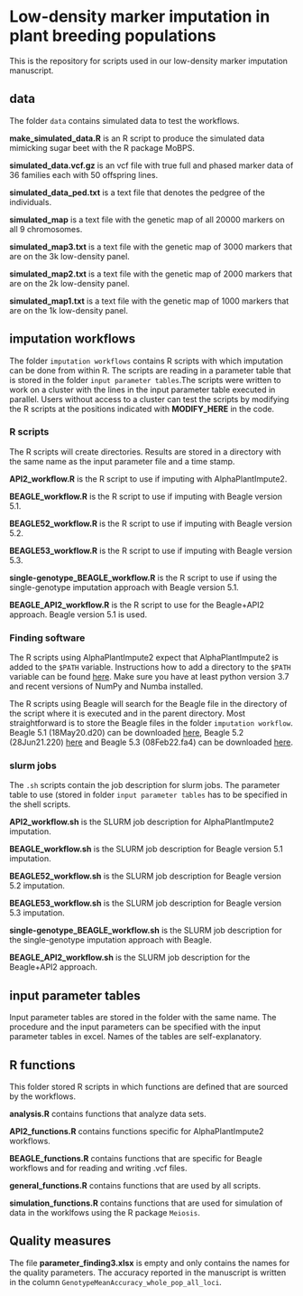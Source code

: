 # Low-density marker imputation in plant breeding populations

This is the repository for scripts used in our low-density marker imputation manuscript.

## data
The folder `data` contains simulated data to test the workflows.

**make_simulated_data.R** is an R script to produce the simulated data mimicking sugar beet with the R package MoBPS.

**simulated_data.vcf.gz** is an vcf file with true full and phased marker data of 36 families each with 50 offspring lines.

**simulated_data_ped.txt** is a text file that denotes the pedgree of the individuals.

**simulated_map** is a text file with the genetic map of all 20000 markers on all 9 chromosomes.

**simulated_map3.txt** is a text file with the genetic map of 3000 markers that are on the 3k low-density panel.

**simulated_map2.txt** is a text file with the genetic map of 2000 markers that are on the 2k low-density panel.

**simulated_map1.txt** is a text file with the genetic map of 1000 markers that are on the 1k low-density panel.

## imputation workflows
The folder `imputation workflows` contains R scripts with which imputation can be done from within R. The scripts are reading in a parameter table that is stored in the folder `input parameter tables`.The scripts were written to work on a cluster with the lines in the input parameter table executed in parallel. Users without access to a cluster can test the scripts by modifying the R scripts at the positions indicated with **MODIFY_HERE** in the code.


### R scripts
The R scripts will create directories. Results are stored in a directory with the same name as the input parameter file and a time stamp.

**API2_workflow.R** is the R script to use if imputing with AlphaPlantImpute2.

**BEAGLE_workflow.R** is the R script to use if imputing with Beagle version 5.1.

**BEAGLE52_workflow.R** is the R script to use if imputing with Beagle version 5.2.

**BEAGLE53_workflow.R** is the R script to use if imputing with Beagle version 5.3.

**single-genotype_BEAGLE_workflow.R** is the R script to use if using the single-genotype imputation approach with Beagle version 5.1.

**BEAGLE_API2_workflow.R** is the R script to use for the Beagle+API2 approach. Beagle version 5.1 is used.


### Finding software
The R scripts using AlphaPlantImpute2 expect that AlphaPlantImpute2 is added to the `$PATH` variable. Instructions how to add a directory to the `$PATH` variable can be found [here](https://linuxize.com/post/how-to-add-directory-to-path-in-linux/). Make sure you have at least python version 3.7 and recent versions of NumPy and Numba installed.

The R scripts using Beagle will search for the Beagle file in the directory of the script where it is executed and in the parent directory. Most straightforward is to store the Beagle files in the folder `imputation workflow`. Beagle 5.1 (18May20.d20) can be downloaded [here](https://faculty.washington.edu/browning/beagle/b5_1.html), Beagle 5.2 (28Jun21.220) [here](https://faculty.washington.edu/browning/beagle/old.beagle.html) and Beagle 5.3 (08Feb22.fa4) can be downloaded [here](https://faculty.washington.edu/browning/beagle/beagle.html).

### slurm jobs
The `.sh` scripts contain the job description for slurm jobs. The parameter table to use (stored in folder `input parameter tables` has to be specified in the shell scripts.

**API2_workflow.sh** is the SLURM job description for AlphaPlantImpute2 imputation.

**BEAGLE_workflow.sh** is the SLURM job description for Beagle version 5.1 imputation.

**BEAGLE52_workflow.sh** is the SLURM job description for Beagle version 5.2 imputation.

**BEAGLE53_workflow.sh** is the SLURM job description for Beagle version 5.3 imputation.

**single-genotype_BEAGLE_workflow.sh** is the SLURM job description for the single-genotype imputation approach with Beagle.

**BEAGLE_API2_workflow.sh** is the SLURM job description for the Beagle+API2 approach.

## input parameter tables
Input parameter tables are stored in the folder with the same name. The procedure and the input parameters can be specified with the input parameter tables in excel. Names of the tables are self-explanatory.

## R functions
This folder stored R scripts in which functions are defined that are sourced by the workflows.

**analysis.R** contains functions that analyze data sets.

**API2_functions.R** contains functions specific for AlphaPlantImpute2 workflows.

**BEAGLE_functions.R** contains functions that are specific for Beagle workflows and for reading and writing .vcf files.

**general_functions.R** contains functions that are used by all scripts.

**simulation_functions.R** contains functions that are used for simulation of data in the worklfows using the R package `Meiosis`.

## Quality measures
The file **parameter_finding3.xlsx** is empty and only contains the names for the quality parameters. The accuracy reported in the manuscript is written in the column `GenotypeMeanAccuracy_whole_pop_all_loci`.
